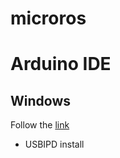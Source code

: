 # microros

# Arduino IDE

## Windows

Follow the [link](https://learn.microsoft.com/ja-jp/windows/wsl/connect-usb)

* USBIPD install
